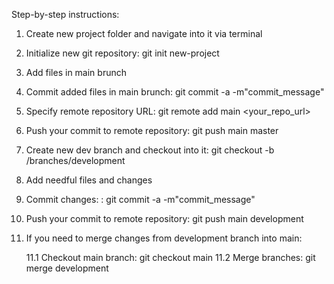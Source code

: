 Step-by-step instructions:
1. Create new project folder and navigate into it via terminal
2. Initialize new git repository: git init new-project
3. Add files in main brunch 
4. Commit added files in main brunch: git commit -a -m"commit_message"
5. Specify remote repository URL: git remote add main <your_repo_url>
6. Push your commit to remote repository: git push main master
7. Create new dev branch and checkout into it: git checkout -b /branches/development
8. Add needful files and changes
9. Commit changes: : git commit -a -m"commit_message"
10. Push your commit to remote repository: git push main development
11. If you need to merge changes from development branch into main: 

    11.1 Checkout main branch: git checkout main
    11.2 Merge branches: git merge development